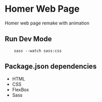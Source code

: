 # Homer Web Page

Homer web page remake with animation


## Run Dev Mode

```
    sass --watch sass:css
```

## Package.json dependencies
* HTML
* CSS
* FlexBox
* Sass

